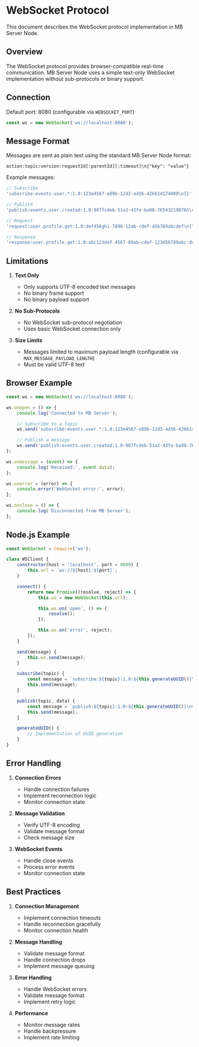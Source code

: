 # WebSocket Protocol

This document describes the WebSocket protocol implementation in MB Server Node.

## Overview

The WebSocket protocol provides browser-compatible real-time communication. MB Server Node uses a simple text-only WebSocket implementation without sub-protocols or binary support.

## Connection

Default port: 8080 (configurable via `WEBSOCKET_PORT`)

```javascript
const ws = new WebSocket('ws://localhost:8080');
```

## Message Format

Messages are sent as plain text using the standard MB Server Node format:

```
action:topic:version:requestId[:parentId][:timeout]\n{"key": "value"}
```

Example messages:

```javascript
// Subscribe
'subscribe:events.user.*:1.0:123e4567-e89b-12d3-a456-426614174000\n{}'

// Publish
'publish:events.user.created:1.0:987fcdeb-51a2-43fe-ba98-765432198765\n{"data": "value"}'

// Request
'request:user.profile.get:1.0:def456ghi-7890-12ab-cdef-456789abcdef\n{"action": "getData"}'

// Response
'response:user.profile.get:1.0:abc123def-4567-89ab-cdef-123456789abc:def456ghi-7890-12ab-cdef-456789abcdef\n{"result": "success"}'
```

## Limitations

1. **Text Only**
   - Only supports UTF-8 encoded text messages
   - No binary frame support
   - No binary payload support

2. **No Sub-Protocols**
   - No WebSocket sub-protocol negotiation
   - Uses basic WebSocket connection only

3. **Size Limits**
   - Messages limited to maximum payload length (configurable via `MAX_MESSAGE_PAYLOAD_LENGTH`)
   - Must be valid UTF-8 text

## Browser Example

```javascript
const ws = new WebSocket('ws://localhost:8080');

ws.onopen = () => {
    console.log('Connected to MB Server');

    // Subscribe to a topic
    ws.send('subscribe:events.user.*:1.0:123e4567-e89b-12d3-a456-426614174000\n{}');

    // Publish a message
    ws.send('publish:events.user.created:1.0:987fcdeb-51a2-43fe-ba98-765432198765\n{"message": "Hello"}');
};

ws.onmessage = (event) => {
    console.log('Received:', event.data);
};

ws.onerror = (error) => {
    console.error('WebSocket error:', error);
};

ws.onclose = () => {
    console.log('Disconnected from MB Server');
};
```

## Node.js Example

```javascript
const WebSocket = require('ws');

class WSClient {
    constructor(host = 'localhost', port = 8080) {
        this.url = `ws://${host}:${port}`;
    }

    connect() {
        return new Promise((resolve, reject) => {
            this.ws = new WebSocket(this.url);

            this.ws.on('open', () => {
                resolve();
            });

            this.ws.on('error', reject);
        });
    }

    send(message) {
        this.ws.send(message);
    }

    subscribe(topic) {
        const message = `subscribe:${topic}:1.0:${this.generateUUID()}\n{}`;
        this.send(message);
    }

    publish(topic, data) {
        const message = `publish:${topic}:1.0:${this.generateUUID()}\n${JSON.stringify(data)}`;
        this.send(message);
    }

    generateUUID() {
        // Implementation of UUID generation
    }
}
```

## Error Handling

1. **Connection Errors**
   - Handle connection failures
   - Implement reconnection logic
   - Monitor connection state

2. **Message Validation**
   - Verify UTF-8 encoding
   - Validate message format
   - Check message size

3. **WebSocket Events**
   - Handle close events
   - Process error events
   - Monitor connection state

## Best Practices

1. **Connection Management**
   - Implement connection timeouts
   - Handle reconnection gracefully
   - Monitor connection health

2. **Message Handling**
   - Validate message format
   - Handle connection drops
   - Implement message queuing

3. **Error Handling**
   - Handle WebSocket errors
   - Validate message format
   - Implement retry logic

4. **Performance**
   - Monitor message rates
   - Handle backpressure
   - Implement rate limiting